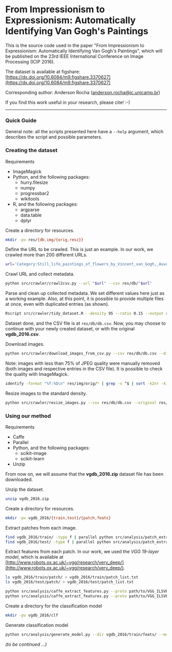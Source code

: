 # From Impressionism to Expressionism: Automatically Identifying Van Gogh's Paintings

This is the source code used in the paper
"From Impressionism to Expressionism: Automatically
Identifying Van Gogh's Paintings", which will be
published on the 23rd IEEE International Conference
on Image Processing (ICIP 2016).

The dataset is available at figshare:
[https://dx.doi.org/10.6084/m9.figshare.3370627](https://dx.doi.org/10.6084/m9.figshare.3370627)

Corresponding author:
Anderson Rocha ([anderson.rocha@ic.unicamp.br](mailto:anderson.rocha@ic.unicamp.br))


If you find this work useful in your research, please cite!  :-)


---

### Quick Guide

General note: all the scripts presented here have a `--help` argument,
which describes the script and possible parameters.


### Creating the dataset

Requirements

- ImageMagick
- Python, and the following packages:
    - hurry.filesize
    - numpy
    - progressbar2
    - wikitools
- R, and the following packages:
    - argparse
    - data.table
    - dplyr


Create a directory for resources.
```bash
mkdir -pv res/{db,img/{orig,resz}}
```

Define the URL to be crawled. This is just an example. In our work, we crawled more than 200 different URLs.
```bash
url='Category:Still_life_paintings_of_flowers_by_Vincent_van_Gogh,_Auvers_1890'
```

Crawl URL and collect metadata.
```bash
python src/crawler/crawl2csv.py --url "$url" --csv res/db/"$url"
```

Parse and clean up collected metadata.
We set different values here just as a working example.
Also, at this point, it is possible to provide multiple files at once, even with duplicated entries (as shown).
```bash
Rscript src/crawler/tidy_dataset.R --density 95 --ratio 0.15 --output res/db/db.csv res/db/"$url" res/db/"$url"
```

Dataset done, and the CSV file is at `res/db/db.csv`.
Now, you may choose to continue with your newly created dataset, or with the original **vgdb_2016.csv**.


Download images.
```bash
python src/crawler/download_images_from_csv.py --csv res/db/db.csv --directory res/img/orig/
```
Note: images with less than 75% of JPEG quality were manually removed
(both images and respective entries in the CSV file).
It is possible to check the quality with ImageMagick.

```bash
identify -format "%f:%Q\n" res/img/orig/* | grep -v ^$ | sort -k2nr -k1 -t:
```


Resize images to the standard density.
```bash
python src/crawler/resize_images.py --csv res/db/db.csv --original res/img/orig/ --resized res/img/resz/
```


### Using our method

Requirements

- Caffe
- Parallel
- Python, and the following packages:
    - scikit-image
    - scikit-learn
- Unzip


From now on, we will assume that the **vgdb_2016.zip** dataset file has been downloaded.

Unzip the dataset.
```bash
unzip vgdb_2016.zip
```

Create a directory for resources.
```bash
mkdir -pv vgdb_2016/{train,test}/{patch,feats}
```

Extract patches from each image.
```bash
find vgdb_2016/train/ -type f | parallel python src/analysis/patch_extraction.py --image {} --dir vgdb_2016/train/patch/
find vgdb_2016/test/ -type f | parallel python src/analysis/patch_extraction.py --image {} --dir vgdb_2016/test/patch/
```

Extract features from each patch.
In our work, we used the *VGG 19-layer model*, which is available at [http://www.robots.ox.ac.uk/~vgg/research/very_deep/](http://www.robots.ox.ac.uk/~vgg/research/very_deep/).
```bash
ls vgdb_2016/train/patch/ > vgdb_2016/train/patch_list.txt
ls vgdb_2016/test/patch/ > vgdb_2016/test/patch_list.txt

python src/analysis/caffe_extract_features.py --proto path/to/VGG_ILSVRC_19_layers_deploy.prototxt --model path/to/VGG_ILSVRC_19_layers.caffemodel --list vgdb_2016/train/patch_list.txt --input vgdb_2016/train/patch/ --output vgdb_2016/train/feats/
python src/analysis/caffe_extract_features.py --proto path/to/VGG_ILSVRC_19_layers_deploy.prototxt --model path/to/VGG_ILSVRC_19_layers.caffemodel --list vgdb_2016/test/patch_list.txt --input vgdb_2016/test/patch/ --output vgdb_2016/test/feats/
```

Create a directory for the classification model
```bash
mkdir -pv vgdb_2016/clf
```

Generate classification model
```bash
python src/analysis/generate_model.py --dir vgdb_2016/train/feats/ --model vgdb_2016/clf/model.pkl --verbose
```



*(to be continued ...)*

